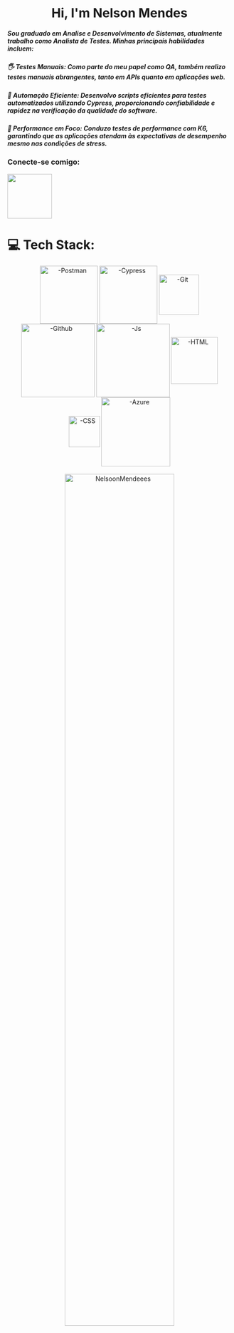 <h1 align="center">Hi, I'm Nelson Mendes</h1>
<h5> Sou graduado em Analise e Desenvolvimento de Sistemas, atualmente trabalho como Analista de Testes.
Minhas principais habilidades incluem:</h5>

<h5> 🖐️ Testes Manuais: Como parte do meu papel como QA, também realizo testes manuais abrangentes, tanto em APIs quanto em aplicações web. </h5>

<h5> 🤖 Automação Eficiente: Desenvolvo scripts eficientes para testes automatizados utilizando Cypress, proporcionando confiabilidade e rapidez na verificação da qualidade do software.</h5>

<h5> 🚀 Performance em Foco: Conduzo testes de performance com K6, garantindo que as aplicações atendam às expectativas de desempenho mesmo nas condições de stress.</h5>

<h3 align="left">Conecte-se comigo:</h3>
<p align="left">
<a href="https://linkedin.com/in/nelsongomees" target="_blank" rel="nofollow"><img height="100" width="100" src="https://img.shields.io/badge/LinkedIn-0077B5?style=for-the-badge&logo=linkedin&logoColor=white" target="_blank" rel="nofollow"></a>  
<br>

# 💻 Tech Stack:

<div align="center" style="display: inline_block">
<img align="center" alt="-Postman" height="130" width="130" src="https://img.shields.io/badge/Postman-FF6C37?style=for-the-badge&logo=Postman&logoColor=white" /> 
<img align="center" alt="-Cypress" height="130" width="130" src="https://img.shields.io/badge/Cypress-17202C?style=for-the-badge&logo=cypress&logoColor=white" />     
<img align="center" alt="-Git" height="90" width="90" src="https://img.shields.io/badge/GIT-E44C30?style=for-the-badge&logo=git&logoColor=white" />
<img align="center" alt="-Github" height="165" width="165" src="https://img.shields.io/badge/GitHub-100000?style=for-the-badge&logo=github&logoColor=white" />
<img align="center" alt="-Js" height="165" width="165" src="https://img.shields.io/badge/JavaScript-323330?style=for-the-badge&logo=javascript&logoColor=F7DF1E">
<img align="center" alt="-HTML" height="105" width="105" src="https://img.shields.io/badge/HTML5-E34F26?style=for-the-badge&logo=html5&logoColor=white">
<img align="center" alt="-CSS" height="70" width="70" src="https://img.shields.io/badge/CSS3-1572B6?style=for-the-badge&logo=css3&logoColor=white">
<img align="center" alt="-Azure" height="155" width="155" src="https://img.shields.io/badge/Azure_DevOps-0078D7?style=for-the-badge&logo=azure-devops&logoColor=white" />
</div></br>

<div align="center" width="100%">
  <img width="70%" src="https://streak-stats.demolab.com/?user=NelsoonMendeees&theme=chartreuse-dark&hide_border=true" alt="NelsoonMendeees" />
</div>
